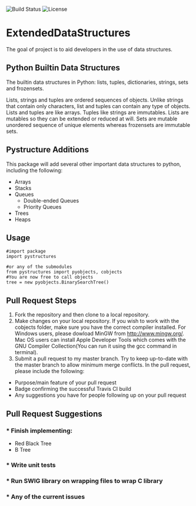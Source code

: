 ![Build Status](https://travis-ci.org/hturner08/pystructures.svg?branch=master)
![License](https://img.shields.io/github/license/hturner08/pystructures.svg)

# ExtendedDataStructures
The goal of project is to aid developers in the use of data structures.

## Python Builtin Data Structures
The builtin data structures in Python: lists, tuples, dictionaries, strings, sets and frozensets.

Lists, strings and tuples are ordered sequences of objects. Unlike strings that contain only characters, list and tuples can contain any type of objects. Lists and tuples are like arrays. Tuples like strings are immutables. Lists are mutables so they can be extended or reduced at will. Sets are mutable unordered sequence of unique elements whereas frozensets are immutable sets.

## Pystructure Additions
This package will add several other important data structures to python, including the following:
* Arrays
* Stacks
* Queues
  * Double-ended Queues
  * Priority Queues
* Trees
* Heaps

## Usage
```
#import package
import pystructures
```

```
#or any of the submodules
from pystructures import pyobjects, cobjects
#You are now free to call objects
tree = new pyobjects.BinarySearchTree()

```
## Pull Request Steps
1. Fork the repository and then clone to a local repository.
2. Make changes on your local repository. If you wish to work with the cobjects folder, make sure you have the correct compiler installed. For Windows users, please dowload MinGW from http://www.mingw.org/. Mac OS users can install Apple Developer Tools which comes with the GNU Compiler Collection(You can run it using the gcc command in terminal).
3. Submit a pull request to my master branch. Try to keep up-to-date with the master branch to allow minimum merge conflicts. In the pull request, please include the following:
  * Purpose/main feature of your pull request
  * Badge confirming the successful Travis CI build
  * Any suggestions you have for people following up on your pull request

## Pull Request Suggestions
### * Finish implementing:
  * Red Black Tree
  * B Tree
### * Write unit tests
### * Run SWIG library on wrapping files to wrap C library
### * Any of the current issues
